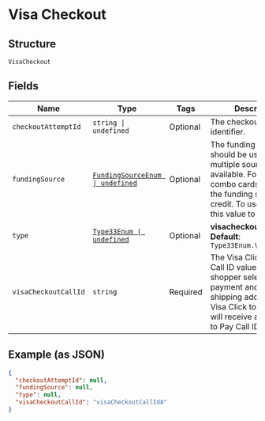 
# Visa Checkout

## Structure

`VisaCheckout`

## Fields

| Name | Type | Tags | Description |
|  --- | --- | --- | --- |
| `checkoutAttemptId` | `string \| undefined` | Optional | The checkout attempt identifier. |
| `fundingSource` | [`FundingSourceEnum \| undefined`](../../doc/models/funding-source-enum.md) | Optional | The funding source that should be used when multiple sources are available. For Brazilian combo cards, by default the funding source is credit. To use debit, set this value to **debit**. |
| `type` | [`Type33Enum \| undefined`](../../doc/models/type-33-enum.md) | Optional | **visacheckout**<br>**Default**: `Type33Enum.Visacheckout` |
| `visaCheckoutCallId` | `string` | Required | The Visa Click to Pay Call ID value. When your shopper selects a payment and/or a shipping address from Visa Click to Pay, you will receive a Visa Click to Pay Call ID. |

## Example (as JSON)

```json
{
  "checkoutAttemptId": null,
  "fundingSource": null,
  "type": null,
  "visaCheckoutCallId": "visaCheckoutCallId8"
}
```

